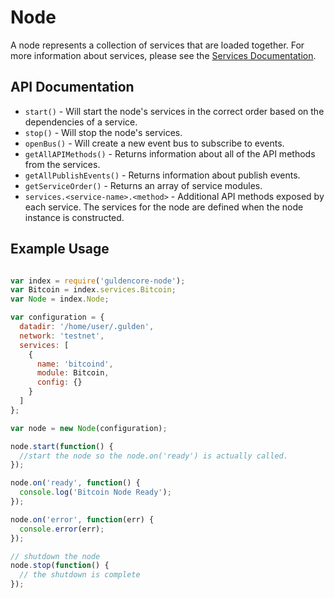 # Node
A node represents a collection of services that are loaded together. For more information about services, please see the [Services Documentation](services.md).

## API Documentation
- `start()` - Will start the node's services in the correct order based on the dependencies of a service.
- `stop()` - Will stop the node's services.
- `openBus()` - Will create a new event bus to subscribe to events.
- `getAllAPIMethods()` - Returns information about all of the API methods from the services.
- `getAllPublishEvents()` - Returns information about publish events.
- `getServiceOrder()` - Returns an array of service modules.
- `services.<service-name>.<method>` - Additional API methods exposed by each service. The services for the node are defined when the node instance is constructed.

## Example Usage

```js

var index = require('guldencore-node');
var Bitcoin = index.services.Bitcoin;
var Node = index.Node;

var configuration = {
  datadir: '/home/user/.gulden',
  network: 'testnet',
  services: [
    {
      name: 'bitcoind',
      module: Bitcoin,
      config: {}
    }
  ]
};

var node = new Node(configuration);

node.start(function() {
  //start the node so the node.on('ready') is actually called.
});

node.on('ready', function() {
  console.log('Bitcoin Node Ready');
});

node.on('error', function(err) {
  console.error(err);
});

// shutdown the node
node.stop(function() {
  // the shutdown is complete
});
```
